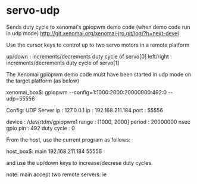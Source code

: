 # servo-udp

Sends duty cycle to xenomai's gpiopwm demo code (when demo code run in udp mode)
http://git.xenomai.org/xenomai-jro.git/log/?h=next-devel

Use the cursor keys to control up to two servo motors in a remote platform

up/down     : increments/decrements duty cycle of servo[0]
left/right  : increments/decrements duty cycle of servo[1]
 
The Xenomai gpiopwm demo code must have been started in udp mode on the target platform (as below)

xenomai_box$: gpiopwm --config=1:1000:2000:20000000:492:0 --udp=55556

 Config: UDP Server
 ip      : 127.0.0.1
 ip      : 192.168.211.184
 port    : 55556

 device     : /dev/rtdm/gpiopwm1
 range      : [1000, 2000]
 period     : 20000000 nsec
 gpio pin   : 492
 duty cycle : 0

From the host, use the current program as follows:

host_box$:  main 192.168.211.184 55556

and use the up/down keys to increase/decrese duty cycles.

note: main accept two remote servers: ie <ip1> <port1> <ip2> <port2>




